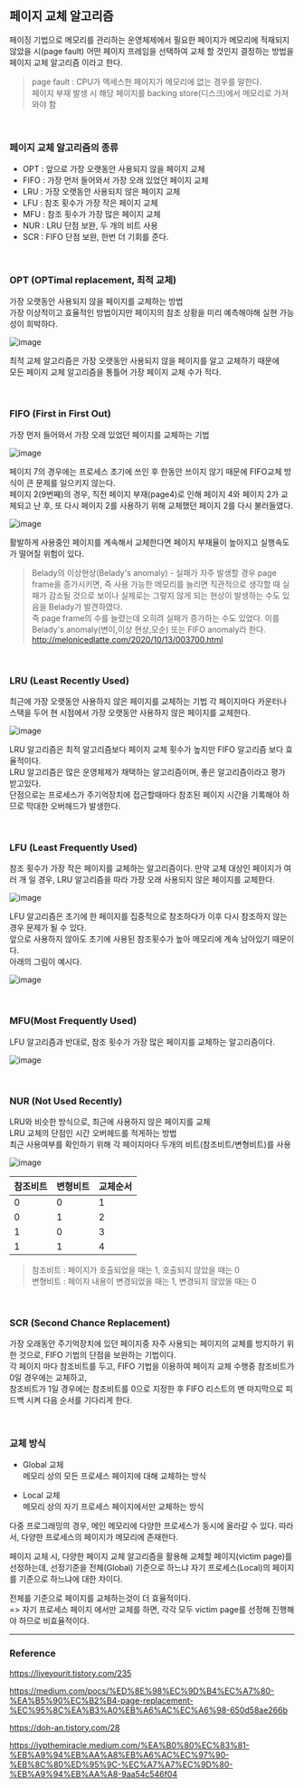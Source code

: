 ## 페이지 교체 알고리즘

페이징 기법으로 메모리를 관리하는 운영체제에서 필요한 페이지가 메모리에 적재되지 않았을 시(page fault) 어떤 페이지 
프레임을 선택하여 교체 할 것인지 결정하는 방법을 페이지 교체 알고리즘 이라고 한다.

> page fault : CPU가 엑세스한 페이지가 메모리에 없는 경우를 말한다.  
> 페이지 부재 발생 시
> 해당 페이지를 backing store(디스크)에서 메모리로 가져와야 함

<br>

### 페이지 교체 알고리즘의 종류
- OPT : 앞으로 가장 오랫동안 사용되지 않을 페이지 교체
- FIFO : 가장 먼저 들어와서 가장 오래 있었던 페이지 교체
- LRU : 가장 오랫동안 사용되지 않은 페이지 교체
- LFU : 참조 횟수가 가장 작은 페이지 교체
- MFU : 참조 횟수가 가장 많은 페이지 교체
- NUR : LRU 단점 보완, 두 개의 비트 사용
- SCR : FIFO 단점 보완, 한번 더 기회를 준다.

<br>

### OPT (OPTimal replacement, 최적 교체)
가장 오랫동안 사용되지 않을 페이지를 교체하는 방법  
가장 이상적이고 효율적인 방법이지만 페이지의 참조 상황을 미리 예측해야해 실현 가능성이 희박하다.

![image](https://user-images.githubusercontent.com/70622731/166139144-f006893e-fafa-4ce8-9491-53595868a0ab.png)

최적 교체 알고리즘은 가장 오랫동안 사용되지 않을 페이지를 알고 교체하기 때문에  
모든 페이지 교체 알고리즘을 통틀어 가장 페이지 교체 수가 적다.

<br>

### FIFO (First in First Out)
가장 먼저 들어와서 가장 오래 있었던 페이지를 교체하는 기법  

![image](https://user-images.githubusercontent.com/70622731/166139153-f1fe0803-8116-417b-a746-03469178b95e.png)

페이지 7의 경우에는 프로세스 초기에 쓰인 후 한동안 쓰이지 않기 때문에 FIFO교체 방식이 큰 문제를 일으키지 않는다.  
페이지 2(9번째)의 경우, 직전 페이지 부재(page4)로 인해 페이지 4와 페이지 2가 교체되고 난 후, 또 다시 페이지 2를 사용하기 위해 교체했던 페이지 2를 다시 불러들였다.

![image](https://user-images.githubusercontent.com/70622731/166139165-57c90438-bd46-4936-b606-00949a00b670.png)

활발하게 사용중인 페이지를 계속해서 교체한다면 페이지 부재율이 높아지고 실행속도가 떨어질 위험이 있다.

> Belady의 이상현상(Belady's anomaly) - 실패가 자주 발생할 경우 page frame을 증가시키면, 즉 사용 가능한 메모리를 늘리면 직관적으로 생각할 때 실패가 감소될 것으로 보이나 실제로는 그렇지 않게 되는 현상이 발생하는 수도 있음을 Belady가 발견하였다.  
> 즉 page frame의 수를 늘렸는데 오히려 실패가 증가하는 수도 있었다. 이를 Belady's anomaly(변이,이상 현상,모순) 또는 FIFO anomaly라 한다.  
> http://melonicedlatte.com/2020/10/13/003700.html


<br>

### LRU (Least Recently Used)
최근에 가장 오랫동안 사용하지 않은 페이지를 교체하는 기법
각 페이지마다 카운터나 스택을 두어 현 시점에서 가장 오랫동안 사용하지 않은 
페이지를 교체한다.

![image](https://user-images.githubusercontent.com/70622731/166139170-3572c7f3-2153-4e53-b136-6977c8c4dfd5.png)


LRU 알고리즘은 최적 알고리즘보다 페이지 교체 횟수가 높지만 FIFO 알고리즘 보다 효율적이다.  
LRU 알고리즘은 많은 운영체제가 채택하는 알고리즘이며, 좋은 알고리즘이라고 평가 받고있다.  
단점으로는 프로세스가 주기억장치에 접근할때마다 참조된 페이지 시간을 기록해야 하므로 막대한 오버헤드가 발생한다.

<br>

### LFU (Least Frequently Used)
참조 횟수가 가장 작은 페이지를 교체하는 알고리즘이다. 만약 교체 대상인 
페이지가 여러 개 일 경우, LRU 알고리즘을 따라 가장 오래 사용되지 않은 페이지를 교체한다.

![image](https://user-images.githubusercontent.com/70622731/166139176-b81ee0cb-d4e4-4d13-96a3-3ff7601ade84.png)

LFU 알고리즘은 초기에 한 페이지를 집중적으로 참조하다가 이후 다시 참조하지 
않는 경우 문제가 될 수 있다.  
앞으로 사용하지 않아도 초기에 사용된 참조횟수가 높아 메모리에 계속 남아있기 때문이다.  
아래의 그림이 예시다.

![image](https://user-images.githubusercontent.com/70622731/166139184-1f67bf24-09bb-45e8-b9d3-fd3d77b910c8.png)

<br>

### MFU(Most Frequently Used)
LFU 알고리즘과 반대로, 참조 횟수가 가장 많은 페이지를 교체하는 알고리즘이다.

![image](https://user-images.githubusercontent.com/70622731/166139191-ab84556b-4674-46da-ae7b-675f42ed3edb.png)

<br>

### NUR (Not Used Recently)
LRU와 비슷한 방식으로, 최근에 사용하지 않은 페이지를 교체  
LRU 교체의 단점인 시간 오버헤드를 적게하는 방법  
최근 사용여부를 확인하기 위해 각 페이지마다 두개의 비트(참조비트/변형비트)를 사용  

![image](https://user-images.githubusercontent.com/70622731/166139198-b603cfe0-6ec4-4b03-b67c-f23a430c314e.png)

| 참조비트 | 변형비트 | 교체순서 |
| --- | --- | --- |
| 0 | 0 | 1 |
| 0 | 1 | 2 |
| 1 | 0 | 3 |
| 1 | 1 | 4 |

> 참조비트 : 페이지가 호출되었을 때는 1, 호출되지 않았을 때는 0  
> 변형비트 : 페이지 내용이 변경되었을 때는 1, 변경되지 않았을 때는 0

<br>

### SCR (Second Chance Replacement)
가장 오래동안 주기억장치에 있던 페이지중 자주 사용되는 페이지의 교체를 방지하기 위한 것으로, FIFO 기법의 단점을 보완하는 기법이다.  
각 페이지 마다 참조비트를 두고, FIFO 기법을 이용하여 페이지 교체 수행중 참조비트가 0일 경우에는 교체하고,  
참조비트가 1일 경우에는 참조비트를 0으로 지정한 후 FIFO 리스트의 맨 마지막으로 피드백 시켜 다음 순서를 기다리게 한다.

<br>

### 교체 방식
- Global 교체  
    메모리 상의 모든 프로세스 페이지에 대해 교체하는 방식
  
- Local 교체  
    메모리 상의 자기 프로세스 페이지에서만 교체하는 방식
  
다중 프로그래밍의 경우, 메인 메모리에 다양한 프로세스가 동시에 올라갈 수 있다. 따라서, 다양한 프로세스의 페이지가 메모리에 존재한다.  

페이지 교체 시, 다양한 페이지 교체 알고리즘을 활용해 교체할 페이지(victim page)를 선정하는데, 선정기준을 전체(Global) 기준으로 하느냐 자기 프로세스(Local)의 페이지를 기준으로 하느냐에 대한 차이다.
  
전체를 기준으로 페이지를 교체하는것이 더 효율적이다.  
=> 자기 프로세스 페이지 에서만 교체를 하면, 각각 모두 victim page를 선정해 진행해야 하므로 비효율적이다.

---
### Reference
https://liveyourit.tistory.com/235

https://medium.com/pocs/%ED%8E%98%EC%9D%B4%EC%A7%80-%EA%B5%90%EC%B2%B4-page-replacement-%EC%95%8C%EA%B3%A0%EB%A6%AC%EC%A6%98-650d58ae266b

https://doh-an.tistory.com/28

https://jypthemiracle.medium.com/%EA%B0%80%EC%83%81-%EB%A9%94%EB%AA%A8%EB%A6%AC%EC%97%90-%EB%8C%80%ED%95%9C-%EC%A7%A7%EC%9D%80-%EB%A9%94%EB%AA%A8-9aa54c546f04
